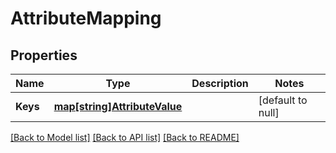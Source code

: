 # AttributeMapping

## Properties
Name | Type | Description | Notes
------------ | ------------- | ------------- | -------------
**Keys** | [**map[string]AttributeValue**](AttributeValue.md) |  | [default to null]

[[Back to Model list]](../README.md#documentation-for-models) [[Back to API list]](../README.md#documentation-for-api-endpoints) [[Back to README]](../README.md)

